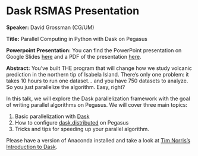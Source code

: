 # Dask RSMAS Presentation

**Speaker:** David Grossman (CG/UM)

**Title:** Parallel Computing in Python with Dask on Pegasus

**Powerpoint Presentation:** You can find the PowerPoint presentation on Google Slides [here](https://docs.google.com/presentation/d/153xmQ67FgYHmNasea6OiM_polBnOAlYDXdiARbkPgjA/edit?usp=sharing)
and a PDF of the presentation [here](https://github.com/2gotgrossman/dask-rsmas-presentation/blob/master/Parallel%20Computing%20on%20Pegasus_%20Python%20%2B%20Dask.pdf).

**Abstract:** You’ve built THE program that will change how we study volcanic prediction in the northern tip of Isabela Island. 
There’s only one problem: it takes 10 hours to run one dataset... and you have 750 datasets to analyze. 
So you just parallelize the algorithm. Easy, right?


In this talk, we will explore the Dask parallelization framework with the goal of writing parallel algorithms on Pegasus. We will cover three main topics:

1. Basic parallelization with [Dask](https://dask.org/)
2. How to configure [dask.distributed](http://distributed.dask.org/en/latest/) on Pegasus
3. Tricks and tips for speeding up your parallel algorithm.


Please have a version of Anaconda installed and take a look at [Tim Norris’s Introduction to Dask](https://github.com/milancurcic/lunch-bytes/tree/master/Fall_2018/LB18).
